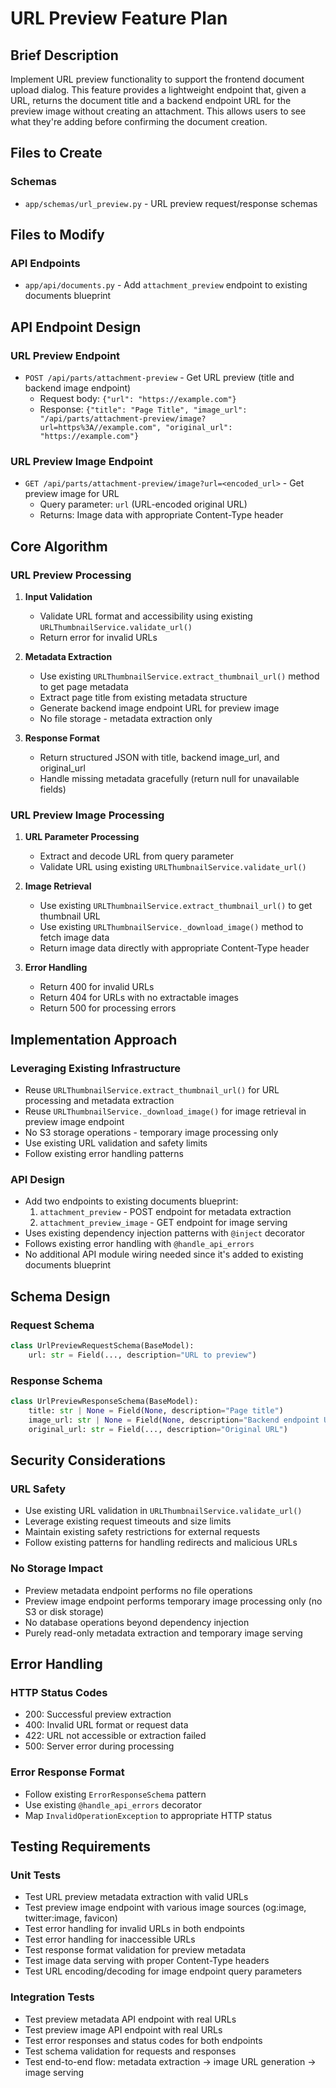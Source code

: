 # URL Preview Feature Plan

## Brief Description

Implement URL preview functionality to support the frontend document upload dialog. This feature provides a lightweight endpoint that, given a URL, returns the document title and a backend endpoint URL for the preview image without creating an attachment. This allows users to see what they're adding before confirming the document creation.

## Files to Create

### Schemas
- `app/schemas/url_preview.py` - URL preview request/response schemas

## Files to Modify

### API Endpoints
- `app/api/documents.py` - Add `attachment_preview` endpoint to existing documents blueprint

## API Endpoint Design

### URL Preview Endpoint
- `POST /api/parts/attachment-preview` - Get URL preview (title and backend image endpoint)
  - Request body: `{"url": "https://example.com"}`
  - Response: `{"title": "Page Title", "image_url": "/api/parts/attachment-preview/image?url=https%3A//example.com", "original_url": "https://example.com"}`

### URL Preview Image Endpoint  
- `GET /api/parts/attachment-preview/image?url=<encoded_url>` - Get preview image for URL
  - Query parameter: `url` (URL-encoded original URL)
  - Returns: Image data with appropriate Content-Type header

## Core Algorithm

### URL Preview Processing
1. **Input Validation**
   - Validate URL format and accessibility using existing `URLThumbnailService.validate_url()`
   - Return error for invalid URLs

2. **Metadata Extraction**
   - Use existing `URLThumbnailService.extract_thumbnail_url()` method to get page metadata
   - Extract page title from existing metadata structure
   - Generate backend image endpoint URL for preview image
   - No file storage - metadata extraction only

3. **Response Format**
   - Return structured JSON with title, backend image_url, and original_url
   - Handle missing metadata gracefully (return null for unavailable fields)

### URL Preview Image Processing
1. **URL Parameter Processing**
   - Extract and decode URL from query parameter
   - Validate URL using existing `URLThumbnailService.validate_url()`

2. **Image Retrieval**
   - Use existing `URLThumbnailService.extract_thumbnail_url()` to get thumbnail URL
   - Use existing `URLThumbnailService._download_image()` method to fetch image data
   - Return image data directly with appropriate Content-Type header

3. **Error Handling**
   - Return 400 for invalid URLs
   - Return 404 for URLs with no extractable images
   - Return 500 for processing errors

## Implementation Approach

### Leveraging Existing Infrastructure
- Reuse `URLThumbnailService.extract_thumbnail_url()` for URL processing and metadata extraction
- Reuse `URLThumbnailService._download_image()` for image retrieval in preview image endpoint
- No S3 storage operations - temporary image processing only
- Use existing URL validation and safety limits
- Follow existing error handling patterns

### API Design
- Add two endpoints to existing documents blueprint:
  1. `attachment_preview` - POST endpoint for metadata extraction
  2. `attachment_preview_image` - GET endpoint for image serving
- Uses existing dependency injection patterns with `@inject` decorator
- Follows existing error handling with `@handle_api_errors`
- No additional API module wiring needed since it's added to existing documents blueprint

## Schema Design

### Request Schema
```python
class UrlPreviewRequestSchema(BaseModel):
    url: str = Field(..., description="URL to preview")
```

### Response Schema
```python
class UrlPreviewResponseSchema(BaseModel):
    title: str | None = Field(None, description="Page title")
    image_url: str | None = Field(None, description="Backend endpoint URL for preview image")
    original_url: str = Field(..., description="Original URL")
```

## Security Considerations

### URL Safety
- Use existing URL validation in `URLThumbnailService.validate_url()`
- Leverage existing request timeouts and size limits
- Maintain existing safety restrictions for external requests
- Follow existing patterns for handling redirects and malicious URLs

### No Storage Impact  
- Preview metadata endpoint performs no file operations
- Preview image endpoint performs temporary image processing only (no S3 or disk storage)
- No database operations beyond dependency injection
- Purely read-only metadata extraction and temporary image serving

## Error Handling

### HTTP Status Codes
- 200: Successful preview extraction
- 400: Invalid URL format or request data
- 422: URL not accessible or extraction failed
- 500: Server error during processing

### Error Response Format
- Follow existing `ErrorResponseSchema` pattern
- Use existing `@handle_api_errors` decorator
- Map `InvalidOperationException` to appropriate HTTP status

## Testing Requirements

### Unit Tests
- Test URL preview metadata extraction with valid URLs
- Test preview image endpoint with various image sources (og:image, twitter:image, favicon)
- Test error handling for invalid URLs in both endpoints
- Test error handling for inaccessible URLs
- Test response format validation for preview metadata
- Test image data serving with proper Content-Type headers
- Test URL encoding/decoding for image endpoint query parameters

### Integration Tests  
- Test preview metadata API endpoint with real URLs
- Test preview image API endpoint with real URLs
- Test error responses and status codes for both endpoints
- Test schema validation for requests and responses
- Test end-to-end flow: metadata extraction -> image URL generation -> image serving